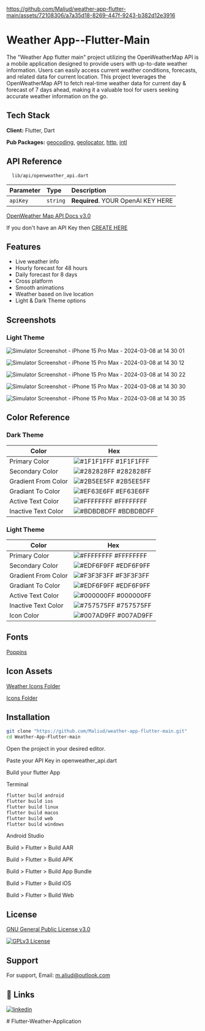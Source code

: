 


https://github.com/Maliud/weather-app-flutter-main/assets/72108306/a7a35d18-8269-447f-9243-b382d12e3916



# Weather App--Flutter-Main

The "Weather App flutter main" project utilizing the OpenWeatherMap API is a mobile application designed to provide users with up-to-date weather information. Users can easily access current weather conditions, forecasts, and related data for current location. This project leverages the OpenWeatherMap API to fetch real-time weather data for current day & forecast of 7 days ahead, making it a valuable tool for users seeking accurate weather information on the go.


## Tech Stack

**Client:** Flutter, Dart

**Pub Packages:** [geocoding](https://pub.dev/packages/geocoding), [geolocator](https://pub.dev/packages/geolocator), [http](https://pub.dev/packages/http), [intl](https://pub.dev/packages/intl)
## API Reference

```http
  lib/api/openweather_api.dart
```

| Parameter | Type     | Description                |
| :-------- | :------- | :------------------------- |
| `apiKey` | `string` | **Required**. YOUR OpenAI KEY HERE |

[OpenWeather Map API Docs v3.0](https://openweathermap.org/api/one-call-3)

If you don't have an API Key then [CREATE HERE](https://home.openweathermap.org/api_keys)

## Features

- Live weather info
- Hourly forecast for 48 hours
- Daily forecast for 8 days
- Cross platform
- Smooth animations
- Weather based on live location
- Light & Dark Theme options
## Screenshots

### Light Theme

![Simulator Screenshot - iPhone 15 Pro Max - 2024-03-08 at 14 30 01](https://github.com/Maliud/weather-app-flutter-main/assets/72108306/2435b910-73a3-4447-93ae-5c42e41aa659)

![Simulator Screenshot - iPhone 15 Pro Max - 2024-03-08 at 14 30 12](https://github.com/Maliud/weather-app-flutter-main/assets/72108306/7fb083e7-2b51-41de-887c-3e18f698c5c7)

![Simulator Screenshot - iPhone 15 Pro Max - 2024-03-08 at 14 30 22](https://github.com/Maliud/weather-app-flutter-main/assets/72108306/02abb4ba-3f53-4b1f-8876-8597e3b8660c)

![Simulator Screenshot - iPhone 15 Pro Max - 2024-03-08 at 14 30 30](https://github.com/Maliud/weather-app-flutter-main/assets/72108306/f62802a8-f120-4a5c-ba78-31340b9eb22a)

![Simulator Screenshot - iPhone 15 Pro Max - 2024-03-08 at 14 30 35](https://github.com/Maliud/weather-app-flutter-main/assets/72108306/d940aa0f-ee32-4d1e-b58b-6775a0345deb)

## Color Reference

### Dark Theme

Color             | Hex                                                                |
| ----------------- | ------------------------------------------------------------------ |
| Primary Color | ![#1F1F1FFF](https://via.placeholder.com/10/1F1F1FFF?text=+) #1F1F1FFF |
| Secondary Color | ![#282828FF](https://via.placeholder.com/10/282828FF?text=+) #282828FF |
| Gradient From Color | ![#2B5EE5FF](https://via.placeholder.com/10/2B5EE5FF?text=+) #2B5EE5FF |
| Gradiant To Color | ![#EF63E6FF](https://via.placeholder.com/10/EF63E6FF?text=+) #EF63E6FF |
| Active Text Color | ![#FFFFFFFF](https://via.placeholder.com/10/FFFFFFFF?text=+) #FFFFFFFF |
| Inactive Text Color | ![#BDBDBDFF](https://via.placeholder.com/10/BDBDBDFF?text=+) #BDBDBDFF |

### Light Theme

Color             | Hex                                                                |
| ----------------- | ------------------------------------------------------------------ |
| Primary Color | ![#FFFFFFFF](https://via.placeholder.com/10/FFFFFFFF?text=+) #FFFFFFFF |
| Secondary Color | ![#EDF6F9FF](https://via.placeholder.com/10/EDF6F9FF?text=+) #EDF6F9FF |
| Gradient From Color | ![#F3F3F3FF](https://via.placeholder.com/10/F3F3F3FF?text=+) #F3F3F3FF |
| Gradiant To Color | ![#EDF6F9FF](https://via.placeholder.com/10/EDF6F9FF?text=+) #EDF6F9FF |
| Active Text Color | ![#000000FF](https://via.placeholder.com/10/000000FF?text=+) #000000FF |
| Inactive Text Color | ![#757575FF](https://via.placeholder.com/10/757575FF?text=+) #757575FF |
| Icon Color | ![#007AD9FF](https://via.placeholder.com/10/007AD9FF?text=+) #007AD9FF |

## Fonts

[Poppins](https://github.com/Maliud/weather-app-flutter-main/tree/main/assets/fonts)
## Icon Assets

[Weather Icons Folder](https://github.com/Maliud/weather-app-flutter-main/tree/main/assets/weather)

[Icons Folder](https://github.com/Maliud/weather-app-flutter-main/tree/main/assets/icons)

## Installation

```bash
git clone "https://github.com/Maliud/weather-app-flutter-main.git"
cd Weather-App-Flutter-main
```

Open the project in your desired editor.

Paste your API Key in openweather_api.dart

Build your flutter App

Terminal
```bash
flutter build android
flutter build ios
flutter build linux
flutter build macos
flutter build web
flutter build windows
```

Android Studio

Build > Flutter > Build AAR

Build > Flutter > Build APK

Build > Flutter > Build App Bundle

Build > Flutter > Build iOS

Build > Flutter > Build Web
## License

[GNU General Public License v3.0](https://github.com/Maliud/weather-app-flutter-main/blob/main/LICENCE)

[![GPLv3 License](https://img.shields.io/badge/License-GPL%20v3-yellow.svg)](https://opensource.org/license/gpl-3-0/)


## Support

For support, Email: m.aliud@outlook.com


## 🔗 Links
[![linkedin](https://img.shields.io/badge/linkedin-0A66C2?style=for-the-badge&logo=linkedin&logoColor=white)](https://www.linkedin.com/in/muhammed-ali-ud-ali76/)

#   F l u t t e r - W e a t h e r - A p p l i c a t i o n  
 